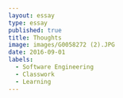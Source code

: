 ```yaml
---
layout: essay
type: essay
published: true
title: Thoughts
image: images/G0058272 (2).JPG
date: 2016-09-01
labels:
  - Software Engineering
  - Classwork
  - Learning
---
```

